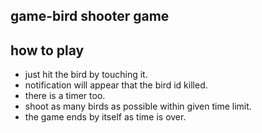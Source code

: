 ## game-bird shooter game
## how to play

- just hit the bird by touching it.
- notification will appear that the bird id killed.
- there is a timer too.
- shoot as many birds as possible within given time limit.
- the game ends by itself as time is over.
